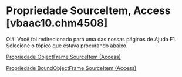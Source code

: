 
# Propriedade SourceItem, Access [vbaac10.chm4508]

Olá! Você foi redirecionado para uma das nossas páginas de Ajuda F1. Selecione o tópico que estava procurando abaixo.

[Propriedade ObjectFrame.SourceItem (Access)](http://msdn.microsoft.com/library/86cb94a8-9c13-0b07-58c2-1b78849061c9%28Office.15%29.aspx)

[Propriedade BoundObjectFrame.SourceItem (Access)](http://msdn.microsoft.com/library/ab802b9b-d17c-695b-aaf5-4f84d1935615%28Office.15%29.aspx)


